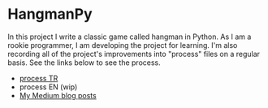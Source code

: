 # HangmanPy
In this project I write a classic game called hangman in Python. As I am a rookie programmer, I am developing the project for learning. I'm also recording all of the project's improvements into "process" files on a regular basis. See the links below to see the process.

* [process TR]()
* process EN (wip)
* [My Medium blog posts]()
